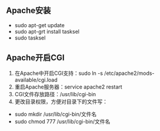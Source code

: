 ## Apache安装
* sudo apt-get update
* sudo apt-grt install tasksel
* sudo tasksel
## Apache开启CGI
1. 在Apache中开启CGI支持：sudo ln -s /etc/apache2/mods-available/cgi.load 
1. 重启Apache服务器：service apache2 restart
1. CGI文件存放路径：/usr/lib/cgi-bin
1. 更改目录权限，方便对目录下的文件写：
* sudo mkdir /usr/lib/cgi-bin/文件名
* sudo chmod 777 /usr/lib/cgi-bin/文件名
